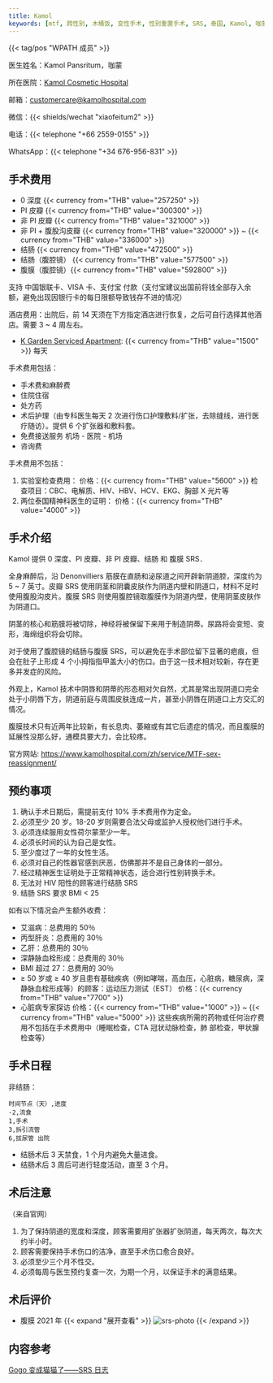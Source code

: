 ```yaml
---
title: Kamol
keywords: [mtf, 跨性别, 木桶饭, 变性手术, 性别重置手术, SRS, 泰国, Kamol, 咖蒙]
---
```


{{< tag/pos "WPATH 成员" >}}

医生姓名：Kamol Pansritum，咖蒙

<!-- https://www.kamolhospital.com/zh/profile-doctor/dr-kamol-pansritum/ 这里有照片 -->

所在医院：[Kamol Cosmetic Hospital](https://goo.gl/maps/oMMRQotSXqQSmvC48)

邮箱：<customercare@kamolhospital.com>

微信：{{< shields/wechat "xiaofeitum2" >}}

电话：{{< telephone "+66 2559-0155" >}}

WhatsApp：{{< telephone "+34 676-956-831" >}}

## 手术费用

- 0 深度 {{< currency from="THB" value="257250" >}}
- PI 皮瓣 {{< currency from="THB" value="300300" >}}
- 非 PI 皮瓣 {{< currency from="THB" value="321000" >}}
- 非 PI + 腹股沟皮瓣 {{< currency from="THB" value="320000" >}} ~ {{< currency from="THB" value="336000" >}}
- 结肠 {{< currency from="THB" value="472500" >}}
- 结肠（腹腔镜） {{< currency from="THB" value="577500" >}}
- 腹膜（腹腔镜）{{< currency from="THB" value="592800" >}}

支持 中国银联卡、VISA 卡、支付宝 付款（支付宝建议出国前将钱全部存入余额，避免出现因银行卡的每日限额导致钱存不进的情况）

酒店费用：出院后，前 14 天须在下方指定酒店进行恢复，之后可自行选择其他酒店。需要 3 ~ 4 周左右。

- [K Garden Serviced Apartment](https://goo.gl/maps/KgduQ7qAiJ1Rei7d9): {{< currency from="THB" value="1500" >}} 每天

手术费用包括：

- 手术费和麻醉费
- 住院住宿
- 处方药
- 术后护理（由专科医生每天 2 次进行伤口护理敷料/扩张，去除缝线，进行医疗随访）。提供 6 个扩张器和敷料套。
- 免费接送服务 机场 - 医院 - 机场
- 咨询费

手术费用不包括：

1. 实验室检查费用：
   价格：{{< currency from="THB" value="5600" >}}
   检查项目：CBC、电解质、HIV、HBV、HCV、EKG、胸部 X 光片等
1. 两位泰国精神科医生的证明：
   价格：{{< currency from="THB" value="4000" >}}

## 手术介绍

Kamol 提供 0 深度、PI 皮瓣、非 PI 皮瓣、结肠 和 腹膜 SRS．

全身麻醉后，沿 Denonvilliers 筋膜在直肠和泌尿道之间开辟新阴道腔，深度约为 5 ~ 7 英寸。皮瓣 SRS 使用阴茎和阴囊皮肤作为阴道内壁和阴道口，材料不足时使用腹股沟皮片。腹膜 SRS 则使用腹腔镜取腹膜作为阴道内壁，使用阴茎皮肤作为阴道口。

阴茎的核心和筋膜将被切除，神经将被保留下来用于制造阴蒂。尿路将会变短、变形，海绵组织将会切除。

对于使用了腹腔镜的结肠与腹膜 SRS，可以避免在手术部位留下显著的疤痕，但会在肚子上形成 4 个小拇指指甲盖大小的伤口。由于这一技术相对较新，存在更多并发症的风险。

外观上，Kamol 技术中阴唇和阴蒂的形态相对欠自然，尤其是常出现阴道口完全处于小阴唇下方，阴道前庭与周围皮肤连成一片，甚至小阴唇在阴道口上方交汇的情况。

腹膜技术只有近两年比较新，有长息肉、萎縮或有其它后遗症的情况，而且腹膜的延展性没那么好，通模具要大力，会比较疼。

官方网站: <https://www.kamolhospital.com/zh/service/MTF-sex-reassignment/>

## 预约事项

1. 确认手术日期后，需提前支付 10% 手术费用作为定金。
1. 必须至少 20 岁。18-20 岁则需要合法父母或监护人授权他们进行手术。
1. 必须连续服用女性荷尔蒙至少一年。
1. 必须长时间的认为自己是女性。
1. 至少度过了一年的女性生活。
1. 必须对自己的性器官感到厌恶，仿佛那并不是自己身体的一部分。
1. 经过精神医生证明处于正常精神状态，适合进行性别转换手术。
1. 无法对 HIV 阳性的顾客进行结肠 SRS
1. 结肠 SRS 要求 BMI < 25

如有以下情况会产生额外收费：

- 艾滋病：总费用的 50％
- 丙型肝炎：总费用的 30％
- 乙肝：总费用的 30％
- 深静脉血栓形成：总费用的 30％
- BMI 超过 27：总费用的 30％
- ≥ 50 岁或 ≥ 40 岁且患有基础疾病（例如哮喘，高血压，心脏病，糖尿病，深静脉血栓形成等）的顾客：运动压力测试（EST）
  价格：{{< currency from="THB" value="7700" >}}
- 心脏病专家探访
  价格：{{< currency from="THB" value="1000" >}} ~ {{< currency from="THB" value="5000" >}}
  这些疾病所需的药物或任何治疗费用不包括在手术费用中（睡眠检查，CTA 冠状动脉检查，肺 部检查，甲状腺检查等）

## 手术日程

非结肠：

```csv
时间节点（天）,进度
-2,流食
1,手术
3,拆引流管
6,拔尿管 出院
```

- 结肠术后 3 天禁食，1 个月内避免大量进食。
- 结肠术后 3 周后可进行轻度活动，直至 3 个月。

## 术后注意

（来自官网）

1. 为了保持阴道的宽度和深度，顾客需要用扩张器扩张阴道，每天两次，每次大约半小时。
1. 顾客需要保持手术伤口的洁净，直至手术伤口愈合良好。
1. 必须至少三个月不性交。
1. 必须每周与医生预约复查一次，为期一个月，以保证手术的满意结果。

## 术后评价

- 腹膜 2021 年
  {{< expand "展开查看" >}}
  ![srs-photo](/images/srs/thailand/kamol/post1.jpg)
  {{< /expand >}}

## 内容参考

[Gogo 变成猫猫了——SRS 日志](https://blog.gogo.moe/Gogo变成猫猫了/)
